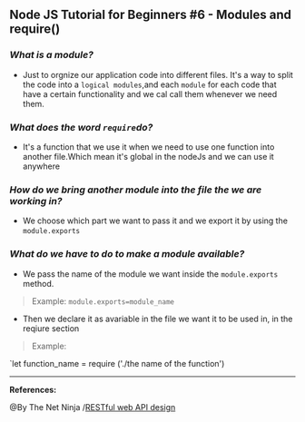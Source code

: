 ## **Node JS Tutorial for Beginners #6 - Modules and require()**

### ***What is a module?***

- Just to orgnize our application code into different files. It's a way to split the code into a `logical modules`,and each `module` for each code that have a certain functionality and we cal call them whenever we need them.

### ***What does the word `require`do?***

- It's  a function that we use it when we need to use one function into another file.Which mean it's global in the nodeJs and we can use it anywhere 

### ***How do we bring another module into the file the we are working in?***

- We choose which part we want to pass it and we export it by using the `module.exports`

### ***What do we have to do to make a module available?***

- We pass the name of the module we want inside the `module.exports` method.

>Example:
    `module.exports=module_name`
- Then we declare it as avariable in the file we want it to be used in, in the reqiure section 

>Example:

`let function_name = require ('./the name of the function')


----------------------------------------------------------------------

**References:**

@By The Net Ninja /[RESTful web API design](https://www.youtube.com/watch?v=xHLd36QoS4k)